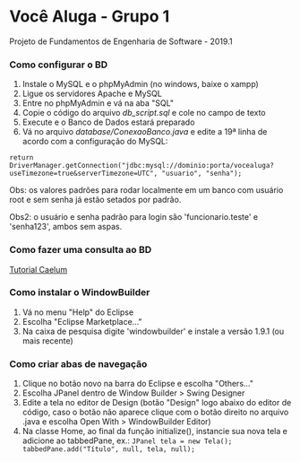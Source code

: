 # Você Aluga - Grupo 1
Projeto de Fundamentos de Engenharia de Software - 2019.1

### Como configurar o BD

1. Instale o MySQL e o phpMyAdmin (no windows, baixe o xampp)
2. Ligue os servidores Apache e MySQL
3. Entre no phpMyAdmin e vá na aba "SQL"
4. Copie o código do arquivo *db_script.sql* e cole no campo de texto
5. Execute e o Banco de Dados estará preparado
6. Vá no arquivo *database/ConexaoBanco.java* e edite a 19ª linha de acordo com a configuração do MySQL: 

`return DriverManager.getConnection("jdbc:mysql://dominio:porta/vocealuga?useTimezone=true&serverTimezone=UTC", "usuario", "senha");`

Obs: os valores padrões para rodar localmente em um banco com usuário root e sem senha já estão setados por padrão.

Obs2: o usuário e senha padrão para login são 'funcionario.teste' e 'senha123', ambos sem aspas.

### Como fazer uma consulta ao BD

[Tutorial Caelum](https://www.caelum.com.br/apostila-java-web/bancos-de-dados-e-jdbc/)

### Como instalar o WindowBuilder

1. Vá no menu "Help" do Eclipse
2. Escolha "Eclipse Marketplace..."
3. Na caixa de pesquisa digite 'windowbuilder' e instale a versão 1.9.1 (ou mais recente)

### Como criar abas de navegação

1. Clique no botão novo na barra do Eclipse e escolha "Others..."
2. Escolha JPanel dentro de Window Builder > Swing Designer
3. Edite a tela no editor de Design (botão "Design" logo abaixo do editor de código, caso o botão não aparece clique com o botão direito no arquivo .java e escolha Open With > WindowBuilder Editor)
4. Na classe Home, ao final da função initialize(), instancie sua nova tela e adicione ao tabbedPane, ex.:
`
    JPanel tela = new Tela();
    tabbedPane.add("Título", null, tela, null);
`
